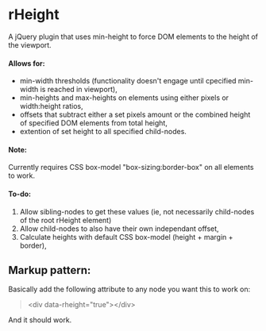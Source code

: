rHeight
====

A jQuery plugin that uses min-height to force DOM elements to the height of the viewport.

#### Allows for:

- min-width thresholds (functionality doesn't engage until cpecified min-width is reached in viewport),
- min-heights and max-heights on elements using either pixels or width:height ratios,
- offsets that subtract either a set pixels amount or the combined height of specified DOM elements from total height,
- extention of set height to all specified child-nodes.

#### Note: 

Currently requires CSS box-model "box-sizing:border-box" on all elements to work.

#### To-do:

1. Allow sibling-nodes to get these values (ie, not necessarily child-nodes of the root rHeight element)
2. Allow child-nodes to also have their own independant offset,
3. Calculate heights with default CSS box-model (height + margin + border),

## Markup pattern:

Basically add the following attribute to any node you want this to work on:

> &lt;div data-rheight="true"&gt;&lt;/div&gt;

And it should work. 

